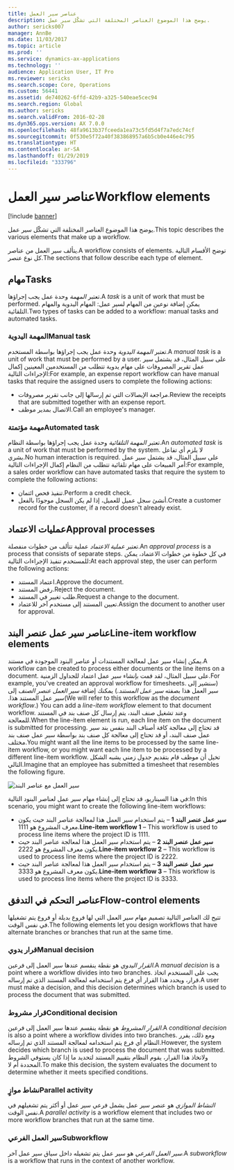 ```yaml
---
title: عناصر سير العمل
description: يوضح هذا الموضوع العناصر المختلفة التي تشكّل سير عمل.
author: sericks007
manager: AnnBe
ms.date: 11/03/2017
ms.topic: article
ms.prod: ''
ms.service: dynamics-ax-applications
ms.technology: ''
audience: Application User, IT Pro
ms.reviewer: sericks
ms.search.scope: Core, Operations
ms.custom: 56441
ms.assetid: de740262-6ffd-42b9-a325-540eae5cec94
ms.search.region: Global
ms.author: sericks
ms.search.validFrom: 2016-02-28
ms.dyn365.ops.version: AX 7.0.0
ms.openlocfilehash: 48fa9613b37fceeda1ea73c5fd5d4f7a7edc74cf
ms.sourcegitcommit: 0f530e5f72a40f383868957a6b5cb0e446e4c795
ms.translationtype: HT
ms.contentlocale: ar-SA
ms.lasthandoff: 01/29/2019
ms.locfileid: "333796"
---
```

# <a name="workflow-elements"></a><span data-ttu-id="57a83-103">عناصر سير العمل</span><span class="sxs-lookup"><span data-stu-id="57a83-103">Workflow elements</span></span>

[!include [banner](../includes/banner.md)]

<span data-ttu-id="57a83-104">يوضح هذا الموضوع العناصر المختلفة التي تشكّل سير عمل.</span><span class="sxs-lookup"><span data-stu-id="57a83-104">This topic describes the various elements that make up a workflow.</span></span>

<span data-ttu-id="57a83-105">يتألف سير العمل من عناصر.</span><span class="sxs-lookup"><span data-stu-id="57a83-105">A workflow consists of elements.</span></span> <span data-ttu-id="57a83-106">توضح الأقسام التالية كل نوع عنصر.</span><span class="sxs-lookup"><span data-stu-id="57a83-106">The sections that follow describe each type of element.</span></span>

## <a name="tasks"></a><span data-ttu-id="57a83-107">مهام</span><span class="sxs-lookup"><span data-stu-id="57a83-107">Tasks</span></span>

<span data-ttu-id="57a83-108">تعتبر *المهمة* وحدة عمل يجب إجراؤها.</span><span class="sxs-lookup"><span data-stu-id="57a83-108">A *task* is a unit of work that must be performed.</span></span> <span data-ttu-id="57a83-109">يمكن إضافة نوعين من المهام لسير عمل: المهام اليدوية والمهام التلقائية.</span><span class="sxs-lookup"><span data-stu-id="57a83-109">Two types of tasks can be added to a workflow: manual tasks and automated tasks.</span></span>

### <a name="manual-task"></a><span data-ttu-id="57a83-110">المهمة اليدوية</span><span class="sxs-lookup"><span data-stu-id="57a83-110">Manual task</span></span>

<span data-ttu-id="57a83-111">تعتبر *المهمة اليدوية* وحدة عمل يجب إجراؤها بواسطة المستخدم.</span><span class="sxs-lookup"><span data-stu-id="57a83-111">A *manual task* is a unit of work that must be performed by a user.</span></span> <span data-ttu-id="57a83-112">على سبيل المثال، قد يشتمل سير عمل تقرير المصروفات على مهام يدوية تتطلب من المستخدمين المعينين إكمال الإجراءات التالية:</span><span class="sxs-lookup"><span data-stu-id="57a83-112">For example, an expense report workflow can have manual tasks that require the assigned users to complete the following actions:</span></span>

- <span data-ttu-id="57a83-113">مراجعة الإيصالات التي تم إرسالها إلى جانب تقرير مصروفات.</span><span class="sxs-lookup"><span data-stu-id="57a83-113">Review the receipts that are submitted together with an expense report.</span></span>
- <span data-ttu-id="57a83-114">الاتصال بمدير موظف.</span><span class="sxs-lookup"><span data-stu-id="57a83-114">Call an employee's manager.</span></span>

### <a name="automated-task"></a><span data-ttu-id="57a83-115">مهمة مؤتمتة</span><span class="sxs-lookup"><span data-stu-id="57a83-115">Automated task</span></span>

<span data-ttu-id="57a83-116">تعتبر *المهمة التلقائية* وحدة عمل يجب إجراؤها بواسطة النظام.</span><span class="sxs-lookup"><span data-stu-id="57a83-116">An *automated task* is a unit of work that must be performed by the system.</span></span> <span data-ttu-id="57a83-117">لا يلزم أي تفاعل بشري.</span><span class="sxs-lookup"><span data-stu-id="57a83-117">No human interaction is required.</span></span> <span data-ttu-id="57a83-118">على سبيل المثال، قد يشتمل سير عمل أمر المبيعات على مهام تلقائية تتطلب من النظام إكمال الإجراءات التالية:</span><span class="sxs-lookup"><span data-stu-id="57a83-118">For example, a sales order workflow can have automated tasks that require the system to complete the following actions:</span></span>

- <span data-ttu-id="57a83-119">تنفيذ فحص ائتمان.</span><span class="sxs-lookup"><span data-stu-id="57a83-119">Perform a credit check.</span></span>
- <span data-ttu-id="57a83-120">أنشئ سجل عميل للعميل، إذا لم يكن السجل موجودًا بالفعل.</span><span class="sxs-lookup"><span data-stu-id="57a83-120">Create a customer record for the customer, if a record doesn't already exist.</span></span>

## <a name="approval-processes"></a><span data-ttu-id="57a83-121">عمليات الاعتماد</span><span class="sxs-lookup"><span data-stu-id="57a83-121">Approval processes</span></span>

<span data-ttu-id="57a83-122">تعتبر *عملية الاعتماد* عملية تتألف من خطوات منفصلة.</span><span class="sxs-lookup"><span data-stu-id="57a83-122">An *approval process* is a process that consists of separate steps.</span></span> <span data-ttu-id="57a83-123">في كل خطوة من خطوات الاعتماد، يمكن للمستخدم تنفيذ الإجراءات التالية:</span><span class="sxs-lookup"><span data-stu-id="57a83-123">At each approval step, the user can perform the following actions:</span></span>

- <span data-ttu-id="57a83-124">اعتماد المستند.</span><span class="sxs-lookup"><span data-stu-id="57a83-124">Approve the document.</span></span>
- <span data-ttu-id="57a83-125">رفض المستند.</span><span class="sxs-lookup"><span data-stu-id="57a83-125">Reject the document.</span></span>
- <span data-ttu-id="57a83-126">طلب تغيير في المستند.</span><span class="sxs-lookup"><span data-stu-id="57a83-126">Request a change to the document.</span></span>
- <span data-ttu-id="57a83-127">تعيين المستند إلى مستخدم آخر للاعتماد.</span><span class="sxs-lookup"><span data-stu-id="57a83-127">Assign the document to another user for approval.</span></span>

## <a name="line-item-workflow-elements"></a><span data-ttu-id="57a83-128">عناصر سير عمل عنصر البند</span><span class="sxs-lookup"><span data-stu-id="57a83-128">Line-item workflow elements</span></span>

<span data-ttu-id="57a83-129">يمكن إنشاء سير عمل لمعالجة المستندات أو عناصر البنود الموجودة في مستند.</span><span class="sxs-lookup"><span data-stu-id="57a83-129">A workflow can be created to process either documents or the line items on a document.</span></span> <span data-ttu-id="57a83-130">على سبيل المثال، لقد قمت بإنشاء سير عمل اعتماد للجداول الزمنية.</span><span class="sxs-lookup"><span data-stu-id="57a83-130">For example, you've created an approval workflow for timesheets.</span></span> <span data-ttu-id="57a83-131">‏‫(سنشير إلى سير العمل هذا بصفته *سير عمل المستند*.) يمكنك إضافة *‬‏‫سير العمل عنصر الصنف* إلى سير عمل المستند هذا.‬</span><span class="sxs-lookup"><span data-stu-id="57a83-131">(We will refer to this workflow as the *document workflow*.) You can add a *line-item workflow* element to that document workflow.</span></span> <span data-ttu-id="57a83-132">وعند تشغيل صنف البند، يتم إرسال كل صنف بند في المستند للمعالجة.</span><span class="sxs-lookup"><span data-stu-id="57a83-132">When the line-item element is run, each line item on the document is submitted for processing.</span></span> <span data-ttu-id="57a83-133">قد تحتاج إلى معالجة كافة أصناف البند بنفس بند سير عمل صنف البند، أو قد تحتاج إلى معالجة كل صنف بند بواسطة سير عمل صنف بند مختلف.</span><span class="sxs-lookup"><span data-stu-id="57a83-133">You might want all the line items to be processed by the same line-item workflow, or you might want each line item to be processed by a different line-item workflow.</span></span> <span data-ttu-id="57a83-134">تخيل أن موظف قام بتقديم جدول زمني يشبه الشكل التالي.</span><span class="sxs-lookup"><span data-stu-id="57a83-134">Imagine that an employee has submitted a timesheet that resembles the following figure.</span></span>

![سير العمل مع عناصر البند](./media/workflow_lineitemworkflow.gif)

<span data-ttu-id="57a83-136">في هذا السيناريو، قد تحتاج إلى إنشاء مهام سير عمل لعناصر البنود التالية:</span><span class="sxs-lookup"><span data-stu-id="57a83-136">In this scenario, you might want to create the following line-item workflows:</span></span>

- <span data-ttu-id="57a83-137">**سير عمل عنصر البند 1** – يتم استخدام سير العمل هذا لمعالجة عناصر البند حيث يكون معرف المشروع هو 1111.</span><span class="sxs-lookup"><span data-stu-id="57a83-137">**Line-item workflow 1** – This workflow is used to process line items where the project ID is 1111.</span></span>
- <span data-ttu-id="57a83-138">**سير عمل عنصر البند 2** – يتم استخدام سير العمل هذا لمعالجة عناصر البند حيث يكون معرف المشروع هو 2222.</span><span class="sxs-lookup"><span data-stu-id="57a83-138">**Line-item workflow 2** – This workflow is used to process line items where the project ID is 2222.</span></span>
- <span data-ttu-id="57a83-139">**سير عمل عنصر البند 3** – يتم استخدام سير العمل هذا لمعالجة عناصر البند حيث يكون معرف المشروع هو 3333.</span><span class="sxs-lookup"><span data-stu-id="57a83-139">**Line-item workflow 3** – This workflow is used to process line items where the project ID is 3333.</span></span>

## <a name="flow-control-elements"></a><span data-ttu-id="57a83-140">عناصر التحكم في التدفق</span><span class="sxs-lookup"><span data-stu-id="57a83-140">Flow-control elements</span></span>

<span data-ttu-id="57a83-141">تتيح لك العناصر التالية تصميم مهام سير العمل التي لها فروع بديلة أو فروع يتم تشغيلها في نفس الوقت.</span><span class="sxs-lookup"><span data-stu-id="57a83-141">The following elements let you design workflows that have alternate branches or branches that run at the same time.</span></span>

### <a name="manual-decision"></a><span data-ttu-id="57a83-142">قرار يدوي</span><span class="sxs-lookup"><span data-stu-id="57a83-142">Manual decision</span></span>

<span data-ttu-id="57a83-143">*القرار اليدوي* هو نقطة ينقسم عندها سير العمل إلى فرعين.</span><span class="sxs-lookup"><span data-stu-id="57a83-143">A *manual decision* is a point where a workflow divides into two branches.</span></span> <span data-ttu-id="57a83-144">يجب على المستخدم اتخاذ قرار، ويحدد هذا القرار أي فرع يتم استخدامه لمعالجة المستند الذي تم إرساله.</span><span class="sxs-lookup"><span data-stu-id="57a83-144">A user must make a decision, and this decision determines which branch is used to process the document that was submitted.</span></span>

### <a name="conditional-decision"></a><span data-ttu-id="57a83-145">قرار مشروط</span><span class="sxs-lookup"><span data-stu-id="57a83-145">Conditional decision</span></span>

<span data-ttu-id="57a83-146">*القرار المشروط* هو نقطة ينقسم عندها سير العمل إلى فرعين.</span><span class="sxs-lookup"><span data-stu-id="57a83-146">A *conditional decision* is also a point where a workflow divides into two branches.</span></span> <span data-ttu-id="57a83-147">ومع ذلك، يقرر النظام أي فرع يتم استخدامه لمعالجة المستند الذي تم إرساله.</span><span class="sxs-lookup"><span data-stu-id="57a83-147">However, the system decides which branch is used to process the document that was submitted.</span></span> <span data-ttu-id="57a83-148">ولاتخاذ هذا القرار، يقوم النظام بتقييم المستند لتحديد ما إذا كان يستوفي الشروط المحددة أم لا.</span><span class="sxs-lookup"><span data-stu-id="57a83-148">To make this decision, the system evaluates the document to determine whether it meets specified conditions.</span></span>

### <a name="parallel-activity"></a><span data-ttu-id="57a83-149">نشاط موازٍ</span><span class="sxs-lookup"><span data-stu-id="57a83-149">Parallel activity</span></span>

<span data-ttu-id="57a83-150">*النشاط الموازي* هو عنصر سير عمل يشمل فرعي سير عمل أو أكثر يتم تشغيلهم في نفس الوقت.</span><span class="sxs-lookup"><span data-stu-id="57a83-150">A *parallel activity* is a workflow element that includes two or more workflow branches that run at the same time.</span></span>

### <a name="subworkflow"></a><span data-ttu-id="57a83-151">سير العمل الفرعي</span><span class="sxs-lookup"><span data-stu-id="57a83-151">Subworkflow</span></span>

<span data-ttu-id="57a83-152">*سير العمل الفرعي* هو سير عمل يتم تشغيله داخل سياق سير عمل آخر.</span><span class="sxs-lookup"><span data-stu-id="57a83-152">A *subworkflow* is a workflow that runs in the context of another workflow.</span></span>
